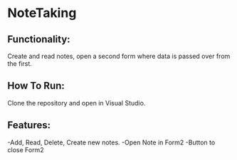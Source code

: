 # NoteTaking

## Functionality:
Create and read notes, open a second form where data is passed over from the first.

## How To Run:
Clone the repository and open in Visual Studio.

## Features:
-Add, Read, Delete, Create new notes.
-Open Note in Form2
-Button to close Form2
